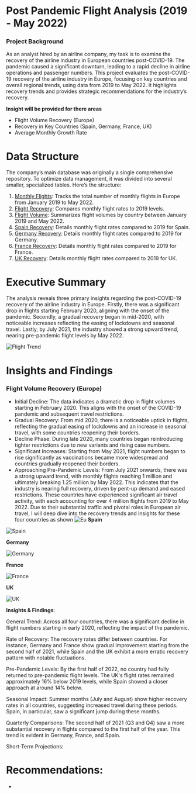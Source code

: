 # Post Pandemic Flight Analysis (2019 - May 2022)
### Project Background
As an analyst hired by an airline company, my task is to examine the recovery of the airline industry in European countries post-COVID-19. The pandemic caused a significant downturn, leading to a rapid decline in airline operations and passenger numbers. This project evaluates the post-COVID-19 recovery of the airline industry in Europe, focusing on key countries and overall regional trends, using data from 2019 to May 2022. It highlights recovery trends and provides strategic recommendations for the industry’s recovery.

**Insight will be provided for there areas**
- Flight Volume Recovery (Europe) 
- Recovery in Key Countries (Spain, Germany, France, UK)
- Average Monthly Growth Rate

# Data Structure 
The company’s main database was originally a single comprehensive repository. To optimize data management, it was divided into several smaller, specialized tables. Here’s the structure:
1. [Monthly Flights](https://github.com/tomzjwang/Post_Pandemic_Flight_Trends/blob/main/monthly_flights.csv): Tracks the total number of monthly flights in Europe from January 2019 to May 2022.
2. [Flight Recovery](https://github.com/tomzjwang/Post_Pandemic_Flight_Trends/blob/main/flight_recovery.csv): Compares monthly flight rates to 2019 levels.
3. [Flight Volume](https://github.com/tomzjwang/Post_Pandemic_Flight_Trends/blob/main/flight_volume.csv): Summarizes flight volumes by country between January 2019 and May 2022.
4. [Spain Recovery](https://github.com/tomzjwang/Post_Pandemic_Flight_Trends/blob/main/spain.csv): Details monthly flight rates compared to 2019 for Spain.
5. [Germany Recovery](https://github.com/tomzjwang/Post_Pandemic_Flight_Trends/blob/main/germany.csv): Details monthly flight rates compared to 2019 for Germany.
6. [France Recovery](https://github.com/tomzjwang/Post_Pandemic_Flight_Trends/blob/main/france.csv): Details monthly flight rates compared to 2019 for France.
7. [UK Recovery](https://github.com/tomzjwang/Post_Pandemic_Flight_Trends/blob/main/uk.csv): Details monthly flight rates compared to 2019 for UK.
   
# Executive Summary
The analysis reveals three primary insights regarding the post-COVID-19 recovery of the airline industry in Europe. Firstly, there was a significant drop in flights starting February 2020, aligning with the onset of the pandemic. Secondly, a gradual recovery began in mid-2020, with noticeable increases reflecting the easing of lockdowns and seasonal travel. Lastly, by July 2021, the industry showed a strong upward trend, nearing pre-pandemic flight levels by May 2022.

![Flight Trend](https://github.com/user-attachments/assets/a9bd816f-47cc-4e3f-881a-d3fdf7ce2e44)

# Insights and Findings

### Flight Volume Recovery (Europe) 
- Initial Decline: The data indicates a dramatic drop in flight volumes starting in February 2020. This aligns with the onset of the COVID-19 pandemic and subsequent travel restrictions. 
- Gradual Recovery: From mid 2020, there is a noticeable uptick in flights, reflecting the gradual easing of lockdowns and an increase in seasonal travel, with some countries reopening their borders.
- Decline Phase: During late 2020, many countries began reintroducing tighter restrictions due to new variants and rising case numbers.
- Significant Increases: Starting from May 2021, flight numbers began to rise significantly as vaccinations became more widespread and countries gradually reopened their borders.
- Approaching Pre-Pandemic Levels: From July 2021 onwards, there was a strong upward trend, with monthly flights reaching 1 million and ultimately breaking 1.25 million by May 2022. This indicates that the industry is nearing full recovery, driven by pent-up demand and eased restrictions.
These countries have experienced significant air travel activity, with each accounting for over 4 million flights from 2019 to May 2022. Due to their substantial traffic and pivotal roles in European air travel, I will deep dive into the recovery trends and insights for these four countries as shown
![Eu](https://github.com/user-attachments/assets/c6bd20d3-11f8-4adf-8d38-10be47bf9748)
**Spain**

![Spain](https://github.com/user-attachments/assets/152be887-e00b-4106-8061-d5b65affab6e)

**Germany**

![Germany](https://github.com/user-attachments/assets/6420031c-3f0a-48bb-b948-929041174d8c)

**France**

![France](https://github.com/user-attachments/assets/769bbf76-c783-488f-989d-e1171cc697d6)

**UK**

![UK](https://github.com/user-attachments/assets/2f6a834b-74ad-4601-b406-12dda0f481f3)

**Insights & Findings**:

General Trend:
Across all four countries, there was a significant decline in flight numbers starting in early 2020, reflecting the impact of the pandemic.

Rate of Recovery:
The recovery rates differ between countries. For instance, Germany and France show gradual improvement starting from the second half of 2021, while Spain and the UK exhibit a more erratic recovery pattern with notable fluctuations.

Pre-Pandemic Levels:
By the first half of 2022, no country had fully returned to pre-pandemic flight levels. The UK's flight rates remained approximately 16% below 2019 levels, while Spain showed a closer approach at around 14% below.

Seasonal Impact:
Summer months (July and August) show higher recovery rates in all countries, suggesting increased travel during these periods. Spain, in particular, saw a significant jump during these months.

Quarterly Comparisons:
The second half of 2021 (Q3 and Q4) saw a more substantial recovery in flights compared to the first half of the year. This trend is evident in Germany, France, and Spain.

Short-Term Projections:

# Recommendations:
-

